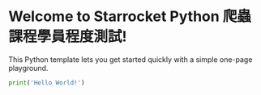 # Welcome to Starrocket Python 爬蟲課程學員程度測試!

This Python template lets you get started quickly with a simple one-page playground.

```python runnable
print('Hello World!')
```
